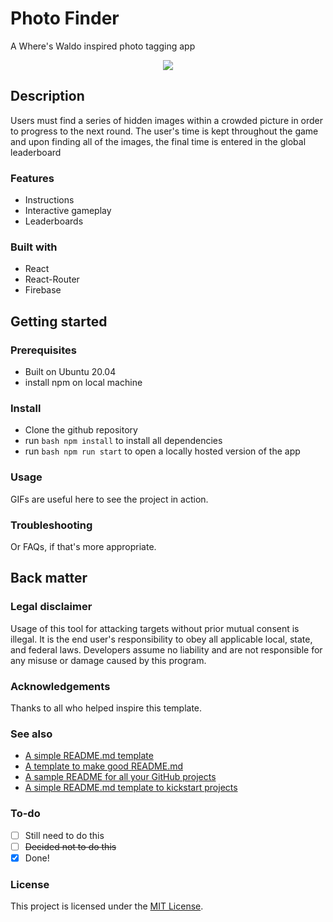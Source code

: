 # Photo Finder

A Where's Waldo inspired photo tagging app

<div align="center">
  <kbd>
    <img src="https://i.imgur.com/erCbWmk.png" />
  </kbd>
</div>

## Description

Users must find a series of hidden images within a crowded picture in order to progress to the next round.  The user's time is kept throughout the game and upon finding all of the images, the final time is entered in the global leaderboard

### Features

- Instructions
- Interactive gameplay
- Leaderboards

### Built with

- React
- React-Router
- Firebase

## Getting started

### Prerequisites

- Built on Ubuntu 20.04
- install npm on local machine

### Install

- Clone the github repository
- run ```bash npm install``` to install all dependencies
- run ```bash npm run start``` to open a locally hosted version of the app

### Usage

GIFs are useful here to see the project in action.

### Troubleshooting

Or FAQs, if that's more appropriate.

## Back matter

### Legal disclaimer

Usage of this tool for attacking targets without prior mutual consent is illegal. It is the end user's responsibility to obey all applicable local, state, and federal laws. Developers assume no liability and are not responsible for any misuse or damage caused by this program.

### Acknowledgements

Thanks to all who helped inspire this template.

### See also

- [A simple README.md template](https://gist.github.com/DomPizzie/7a5ff55ffa9081f2de27c315f5018afc)
- [A template to make good README.md](https://gist.github.com/PurpleBooth/109311bb0361f32d87a2)
- [A sample README for all your GitHub projects](https://gist.github.com/fvcproductions/1bfc2d4aecb01a834b46)
- [A simple README.md template to kickstart projects](https://github.com/me-and-company/readme-template)

### To-do

- [ ] Still need to do this
- [ ] ~~Decided not to do this~~
- [x] Done!

### License

This project is licensed under the [MIT License](LICENSE.md).
